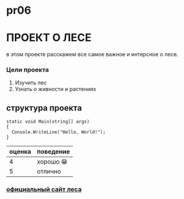# pr06
#   ПРОЕКТ О ЛЕСЕ

в этом проекте расскажем все самое важное и интерсное о лесе.

### Цели проекта

1. Изучить лес
2. Узнать о живности и растениях


## структура проекта

```
static void Main(string[] args)
{
  Console.WriteLine("Hello, World!");
}
```

| оценка | поведение|
| ------------- | ------------- |
| 4             |     хорошо  😁|
| 5             |     отлично  |


### [официальный сайт леса](https://rosleshoz.gov.ru/)
